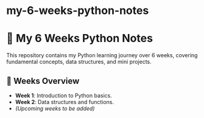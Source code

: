 # my-6-weeks-python-notes
# 🐍 My 6 Weeks Python Notes

This repository contains my Python learning journey over 6 weeks, covering fundamental concepts, data structures, and mini projects.

## 📂 Weeks Overview

- **Week 1**: Introduction to Python basics.
- **Week 2**: Data structures and functions.
- *(Upcoming weeks to be added)*
